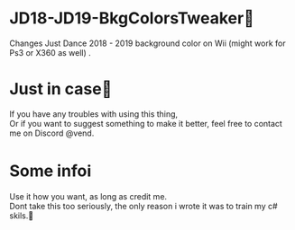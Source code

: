 # JD18-JD19-BkgColorsTweaker🎨
Changes Just Dance 2018 - 2019 background color on Wii (might work for Ps3 or X360 as well) .

# Just in case💌
If you have any troubles with using this thing,
<br />Or if you want to suggest something to make it better,
feel free to contact me on Discord @vend.

# Some infoℹ
Use it how you want, as long as credit me.
<br />Dont take this too seriously, the only reason i wrote it was to train my c# skils.🤍
